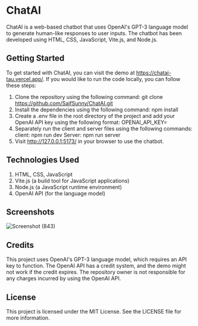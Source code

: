 # ChatAI

ChatAI is a web-based chatbot that uses OpenAI's GPT-3 language model to generate human-like responses to user inputs. The chatbot has been developed using HTML, CSS, JavaScript, Vite.js, and Node.js.

## Getting Started
To get started with ChatAI, you can visit the demo at https://chatai-tau.vercel.app/. If you would like to run the code locally, you can follow these steps:

1. Clone the repository using the following command: git clone https://github.com/SaifSunny/ChatAI.git
2. Install the dependencies using the following command: npm install
3. Create a .env file in the root directory of the project and add your OpenAI API key using the following format: OPENAI_API_KEY=<your-api-key-here>
4. Separately run the client and server files using the following commands: 
    client: npm run dev
    Server: npm run server
5. Visit http://127.0.0.1:5173/ in your browser to use the chatbot.

## Technologies Used
1. HTML, CSS, JavaScript
2. Vite.js (a build tool for JavaScript applications)
3. Node.js (a JavaScript runtime environment)
4. OpenAI API (for the language model)

## Screenshots

![Screenshot (843)](https://user-images.githubusercontent.com/72490093/218767566-c636bcb3-369b-49d5-b9bc-c36f99cacc6a.png)

## Credits
This project uses OpenAI's GPT-3 language model, which requires an API key to function. The OpenAI API has a credit system, and the demo might not work if the credit expires. The repository owner is not responsible for any charges incurred by using the OpenAI API.

## License
This project is licensed under the MIT License. See the LICENSE file for more information.
